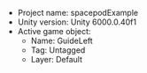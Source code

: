 <!-- UNITY CODE ASSIST INSTRUCTIONS START -->
- Project name: spacepodExample
- Unity version: Unity 6000.0.40f1
- Active game object:
  - Name: GuideLeft
  - Tag: Untagged
  - Layer: Default
<!-- UNITY CODE ASSIST INSTRUCTIONS END -->